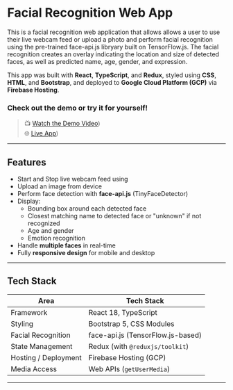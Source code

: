 # Facial Recognition Web App

This is a facial recognition web application that allows allows a user to use their live webcam feed or upload a photo and perform facial recognition using the pre-trained face-api.js libryary built on TensorFlow.js. The facial recognition creates an overlay indicating the location and size of detected faces, as well as predicted name, age, gender, and expression. 

This app was built with **React**, **TypeScript**, and **Redux**, styled using **CSS**, **HTML**, and **Bootstrap**, and deployed to **Google Cloud Platform (GCP)** via **Firebase Hosting**.

### Check out the demo or try it for yourself!

> 📺 [Watch the Demo Video](https://www.loom.com/share/93df3f58ebe7471caa85c1fc701aeec7?sid=b954c8b6-8298-4da5-a43c-19c26064d98f))  
> 🌐 [Live App](https://cmcgartlfacerec.web.app))  

---

## Features

- Start and Stop live webcam feed using
- Upload an image from device
- Perform face detection with **face-api.js** (TinyFaceDetector)
- Display:
  - Bounding box around each detected face
  - Closest matching name to detected face or "unknown" if not recognized
  - Age and gender
  - Emotion recognition
- Handle **multiple faces** in real-time
- Fully **responsive design** for mobile and desktop

---

## Tech Stack

| Area                | Tech Stack                                  |
|---------------------|---------------------------------------------|
| Framework           | React 18, TypeScript                        |
| Styling             | Bootstrap 5, CSS Modules                    |
| Facial Recognition  | face-api.js (TensorFlow.js-based)           |
| State Management    | Redux (with `@reduxjs/toolkit`)             |
| Hosting / Deployment| Firebase Hosting (GCP)                      |
| Media Access        | Web APIs (`getUserMedia`)                   |

---

